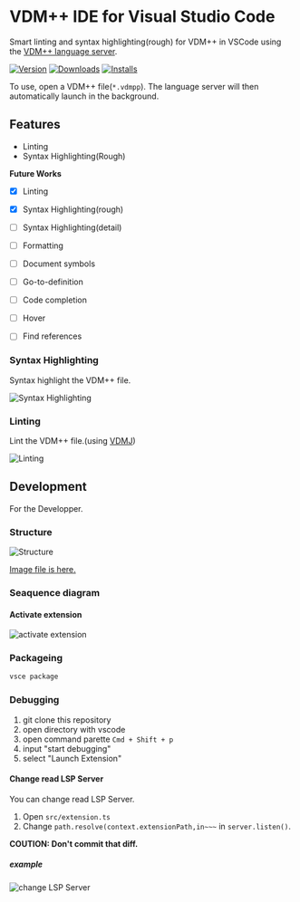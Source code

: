# VDM++ IDE for Visual Studio Code

Smart linting and syntax highlighting(rough) for VDM++ in VSCode using the [VDM++ language server](https://github.com/korosuke613/vdmpp-language-server).

[![Version](https://img.shields.io/visual-studio-marketplace/v/korosuke613.vdmpp-extension)](https://marketplace.visualstudio.com/items?itemName=korosuke613.vdmpp-extension)
[![Downloads](https://img.shields.io/visual-studio-marketplace/d/korosuke613.vdmpp-extension)](https://marketplace.visualstudio.com/items?itemName=korosuke613.vdmpp-extension)
[![Installs](https://img.shields.io/visual-studio-marketplace/i/korosuke613.vdmpp-extension)](https://marketplace.visualstudio.com/items?itemName=korosuke613.vdmpp-extension)

To use, open a VDM++ file(`*.vdmpp`).
The language server will then automatically launch in the background.

## Features

* Linting
* Syntax Highlighting(Rough)

**Future Works**

* [x] Linting
* [x] Syntax Highlighting(rough)
* [ ] Syntax Highlighting(detail)
* [ ] Formatting
* [ ] Document symbols
* [ ] Go-to-definition
* [ ] Code completion
* [ ] Hover
* [ ] Find references


### Syntax Highlighting

Syntax highlight the VDM++ file.

![Syntax Highlighting](https://raw.githubusercontent.com/korosuke613/vdmpp-vscode-extension/master/images/sample-syntax-highlight.png)

### Linting

Lint the VDM++ file.(using [VDMJ](https://github.com/nickbattle/vdmj))

![Linting](https://raw.githubusercontent.com/korosuke613/vdmpp-vscode-extension/master/images/sample-lint.png)

## Development

For the Developper.

### Structure

![Structure](https://raw.githubusercontent.com/korosuke613/vdmpp-vscode-extension/master/images/vdmpp_extension_structure.png)

[Image file is here.](https://sketch.cloud/s/z3zga)

### Seaquence diagram

#### Activate extension

![activate extension](https://raw.githubusercontent.com/korosuke613/vdmpp-vscode-extension/master/images/activate_extension_sequence.png)

### Packageing

```bash
vsce package
```

### Debugging
1. git clone this repository
2. open directory with vscode
4. open command parette `Cmd + Shift + p`
5. input "start debugging"
6. select "Launch Extension"

#### Change read LSP Server
You can change read LSP Server.

1. Open `src/extension.ts`
2. Change `path.resolve(context.extensionPath,in~~~` in `server.listen()`.

**COUTION: Don't commit that diff.**

##### example
![change LSP Server](https://raw.githubusercontent.com/korosuke613/vdmpp-vscode-extension/master/images/change-lsp-server.png)
